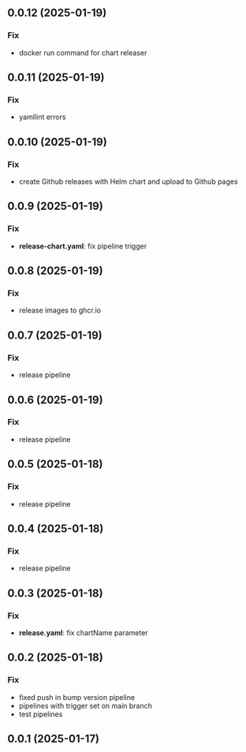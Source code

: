 ## 0.0.12 (2025-01-19)

### Fix

- docker run command for chart releaser

## 0.0.11 (2025-01-19)

### Fix

- yamllint errors

## 0.0.10 (2025-01-19)

### Fix

- create Github releases with Helm chart and upload to Github pages

## 0.0.9 (2025-01-19)

### Fix

- **release-chart.yaml**: fix pipeline trigger

## 0.0.8 (2025-01-19)

### Fix

- release images to ghcr.io

## 0.0.7 (2025-01-19)

### Fix

- release pipeline

## 0.0.6 (2025-01-19)

### Fix

- release pipeline

## 0.0.5 (2025-01-18)

### Fix

- release pipeline

## 0.0.4 (2025-01-18)

### Fix

- release pipeline

## 0.0.3 (2025-01-18)

### Fix

- **release.yaml**: fix chartName parameter

## 0.0.2 (2025-01-18)

### Fix

- fixed push in bump version pipeline
- pipelines with trigger set on main branch
- test pipelines

## 0.0.1 (2025-01-17)
